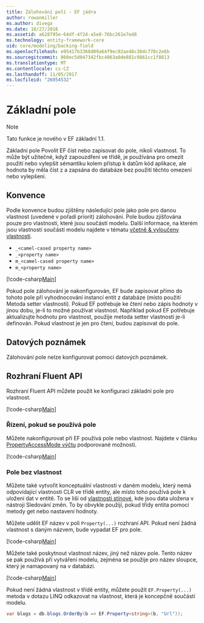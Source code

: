 ```yaml
---
title: Zálohování polí - EF jádra
author: rowanmiller
ms.author: divega
ms.date: 10/27/2016
ms.assetid: a628795e-64df-4f24-a5e8-76bc261e7ed8
ms.technology: entity-framework-core
uid: core/modeling/backing-field
ms.openlocfilehash: e95417b3368d09a64f9ec02ae40c38dc770c2e6b
ms.sourcegitcommit: 860ec5d047342fbc4063a0de881c9861cc1f8813
ms.translationtype: MT
ms.contentlocale: cs-CZ
ms.lasthandoff: 11/05/2017
ms.locfileid: "26054532"
---
```

# <a name="backing-fields"></a>Základní pole

> [!NOTE]  
> Tato funkce je nového v EF základní 1.1.

Základní pole Povolit EF číst nebo zapisovat do pole, nikoli vlastnost. To může být užitečné, když zapouzdření ve třídě, je používána pro omezit použití nebo vylepšit sémantiku kolem přístup k datům kód aplikace, ale hodnota by měla číst z a zapsána do databáze bez použití těchto omezení nebo vylepšení.

## <a name="conventions"></a>Konvence

Podle konvence budou zjištěny následující pole jako pole pro danou vlastnost (uvedené v pořadí priorit) zálohování. Pole budou zjišťována pouze pro vlastnosti, které jsou součástí modelu. Další informace, na kterém jsou vlastnosti součástí modelu najdete v tématu [včetně & vyloučeny vlastnosti](included-properties.md).

* `_<camel-cased property name>`
* `_<property name>`
* `m_<camel-cased property name>`
* `m_<property name>`

[!code-csharp[Main](../../../samples/core/Modeling/Conventions/Samples/BackingField.cs#Sample)]

Pokud pole zálohování je nakonfigurován, EF bude zapisovat přímo do tohoto pole při vyhodnocování instancí entit z databáze (místo použití Metoda setter vlastnosti). Pokud EF potřebuje ke čtení nebo zápis hodnoty v jinou dobu, je-li to možné používat vlastnost. Například pokud EF potřebuje aktualizujte hodnotu pro vlastnost, použije metoda setter vlastnosti je-li definován. Pokud vlastnost je jen pro čtení, budou zapisovat do pole.

## <a name="data-annotations"></a>Datových poznámek

Zálohování pole nelze konfigurovat pomocí datových poznámek.

## <a name="fluent-api"></a>Rozhraní Fluent API

Rozhraní Fluent API můžete použít ke konfiguraci základní pole pro vlastnost.

[!code-csharp[Main](../../../samples/core/Modeling/FluentAPI/Samples/BackingField.cs#Sample)]

### <a name="controlling-when-the-field-is-used"></a>Řízení, pokud se používá pole

Můžete nakonfigurovat při EF používá pole nebo vlastnost. Najdete v článku [PropertyAccessMode výčtu](https://docs.microsoft.com/dotnet/api/microsoft.entityframeworkcore.propertyaccessmode) podporované možnosti.

[!code-csharp[Main](../../../samples/core/Modeling/FluentAPI/Samples/BackingFieldAccessMode.cs#Sample)]

### <a name="fields-without-a-property"></a>Pole bez vlastnost

Můžete také vytvořit konceptuální vlastnosti v daném modelu, který nemá odpovídající vlastnosti CLR ve třídě entity, ale místo toho používá pole k uložení dat v entitě. To se liší od [vlastnosti stínové](shadow-properties.md), kde jsou data uložena v nástroji Sledování změn. To by obvykle použijí, pokud třídy entita pomocí metody get nebo nastavení hodnoty.

Můžete udělit EF název v poli `Property(...)` rozhraní API. Pokud není žádná vlastnost s daným názvem, bude vypadat EF pro pole.

[!code-csharp[Main](../../../samples/core/Modeling/FluentAPI/Samples/BackingFieldNoProperty.cs#Sample)]

Můžete také poskytnout vlastnost název, jiný než název pole. Tento název se pak používá při vytváření modelu, zejména se použije pro název sloupce, který je namapovaný na v databázi.

[!code-csharp[Main](../../../samples/core/Modeling/FluentAPI/Samples/BackingFieldConceptualProperty.cs#Sample)]

Pokud není žádná vlastnost v třídě entity, můžete použít `EF.Property(...)` metoda v dotazu LINQ odkazovat na vlastnost, která je koncepčně součástí modelu.

``` csharp
var blogs = db.blogs.OrderBy(b => EF.Property<string>(b, "Url"));
```

